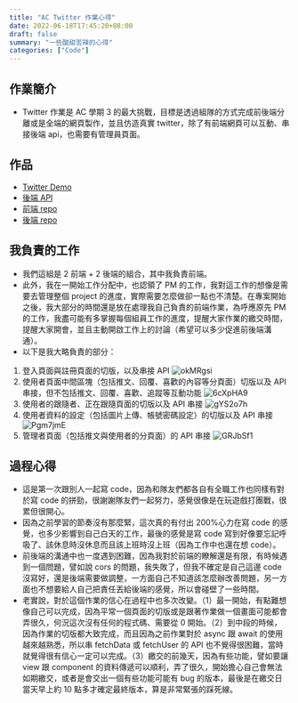 ```yaml
---
title: "AC Twitter 作業心得"
date: 2022-06-18T17:45:20+08:00
draft: false
summary: "一些酸甜苦辣的心得"
categories: ["Code"]
---
```


## 作業簡介

- Twitter 作業是 AC 學期 3 的最大挑戰，目標是透過組隊的方式完成前後端分離或是全端的網頁製作，並且仿造真實 twitter，除了有前端網頁可以互動、串接後端 api，也需要有管理員頁面。

## 作品

- [Twitter Demo](https://bunreal.github.io/Twitter2022/#/logIn)
- [後端 API](https://damp-wave-52946.herokuapp.com/api-doc/)
- [前端 repo](https://github.com/Yanhuabcd820/twitter2022)
- [後端 repo](https://github.com/GallonShih/twitter-api-2020)

## 我負責的工作

- 我們這組是 2 前端 + 2 後端的組合，其中我負責前端。
- 此外，我在一開始工作分配中，也認領了 PM 的工作，我對這工作的想像是需要去管理整個 project 的進度，實際需要怎麼做卻一點也不清楚。在專案開始之後，我大部分的時間還是放在處理我自己負責的前端作業，為呼應原先 PM 的工作，我盡可能有多掌握每個組員工作的進度，提醒大家作業的繳交時間，提醒大家開會，並且主動開啟工作上的討論（希望可以多少促進前後端溝通）。
- 以下是我大略負責的部分：

1. 登入頁面與註冊頁面的切版，以及串接 API
   ![okMRgsi](https://i.imgur.com/okMRgsi.png)
2. 使用者頁面中間區塊（包括推文、回覆、喜歡的內容等分頁面）切版以及 API 串接，但不包括推文、回覆、喜歡、追蹤等互動功能
   ![6cXpHA9](https://i.imgur.com/6cXpHA9.png)
3. 使用者的跟隨者、正在跟隨頁面的切版以及 API 串接
   ![gYS2o7h](https://i.imgur.com/gYS2o7h.png)
4. 使用者資料的設定（包括圖片上傳、帳號密碼設定）的切版以及 API 串接
   ![Pgm7jmE](https://i.imgur.com/Pgm7jmE.png)
5. 管理者頁面（包括推文與使用者的分頁面）的 API 串接
   ![GRJbSf1](https://i.imgur.com/GRJbSf1.png)

## 過程心得

- 這是第一次跟別人一起寫 code，因為和隊友們都各自有全職工作也同樣有對於寫 code 的拼勁，很謝謝隊友們一起努力，感覺很像是在玩遊戲打團戰，很累但很開心。
- 因為之前學習的節奏沒有那麼緊，這次真的有付出 200%心力在寫 code 的感覺，也多少影響到自己白天的工作，最後的感覺是寫 code 寫到好像要忘記呼吸了、該休息時沒休息而且該上班時沒上班（因為工作中也還在想 code）。
- 前後端的溝通中也一度遇到困難，因為我對於前端的瞭解還是有限，有時候遇到一個問題，譬如說 cors 的問題，我失敗了，但我不確定是自己這邊 code 沒寫好，還是後端需要做調整，一方面自己不知道該怎麼辦改善問題，另一方面也不想要給人自己把責任丟給後端的感覺，所以會碰壁了一些時間。
- 老實說，對於這個作業的信心在過程中也多次改變。（1）最一開始，有點難想像自己可以完成，因為平常一個頁面的切版或是跟著作業做一個畫面可能都會弄很久，何況這次沒有任何的程式碼、需要從 0 開始。（2）到中段的時候，因為作業的切版都大致完成，而且因為之前作業對於 async 跟 await 的使用越來越熟悉，所以串 fetchData 或 fetchUser 的 API 也不覺得很困難，當時就覺得很有信心一定可以完成。（3）繳交的前幾天，因為有些功能，譬如要讓 view 跟 component 的資料傳遞可以順利，弄了很久，開始擔心自己會無法如期繳交，或者是會交出一個有些功能可能有 bug 的版本，最後是在繳交日當天早上約 10 點多才確定最終版本，算是非常緊張的踩死線。
